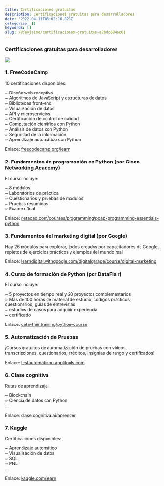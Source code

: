 ```yaml
---
title: Certificaciones gratuitas
description: Certificaciones gratuitas para desarrolladores
date: '2022-04-11T06:02:16.823Z'
categories: []
keywords: []
slug: /@devjaime/certificaciones-gratuitas-a2bdc684ac61
---
```


### Certificaciones gratuitas para desarrolladores

![](/Users/devjaime/Documents/blog/posts/md_1651648785637/img/1__2WTr59FoV7Gy2C6DeIaLhg.png)

### 1\. FreeCodeCamp

10 certificaciones disponibles:

~ Diseño web receptivo  
~ Algoritmos de JavaScript y estructuras de datos  
~ Bibliotecas front-end  
~ Visualización de datos  
~ API y microservicios  
~ Certificación de control de calidad  
~ Computación científica con Python  
~ Análisis de datos con Python  
~ Seguridad de la información  
~ Aprendizaje automático con Python

Enlace: [freecodecamp.org/learn](https://www.freecodecamp.org/learn/)

### 2\. Fundamentos de programación en Python (por Cisco Networking Academy)

El curso incluye:

~ 8 módulos  
~ Laboratorios de práctica  
~ Cuestionarios y pruebas de módulos  
~ Pruebas resumidas  
~ Examen final

Enlace: [netacad.com/courses/programming/pcap-programming-essentials-python](https://www.netacad.com/courses/programming/pcap-programming-essentials-python)

### 3\. Fundamentos del marketing digital (por Google)

Hay 26 módulos para explorar, todos creados por capacitadores de Google, repletos de ejercicios prácticos y ejemplos del mundo real

Enlace: [learndigital.withgoogle.com/digitalgarage/course/digital-marketing](https://learndigital.withgoogle.com/digitalgarage/course/digital-marketing)

### 4\. Curso de formación de Python (por DataFlair)

El curso incluye:

~ 5 proyectos en tiempo real y 20 proyectos complementarios  
~ Más de 100 horas de material de estudio, códigos prácticos, cuestionarios, guías de entrevistas  
~ estudios de casos para adquirir experiencia  
~ certificado

Enlace: [data-flair.training/python-course](https://data-flair.training/python-course/)

### 5\. Automatización de Pruebas

¡Cursos gratuitos de automatización de pruebas con videos, transcripciones, cuestionarios, créditos, insignias de rango y certificados!

Enlace: [testautomationu.applitools.com](https://testautomationu.applitools.com/)

### 6\. Clase cognitiva

Rutas de aprendizaje:

~ Blockchain  
~ Ciencia de datos con Python  
…

Enlace: [clase cognitiva.ai/aprender](https://cognitiveclass.ai/learn)

### 7\. Kaggle

Certificaciones disponibles:

~ Aprendizaje automático  
~ Visualización de datos  
~ SQL  
~ PNL  
…

Enlace: [kaggle.com/learn](https://www.kaggle.com/learn)